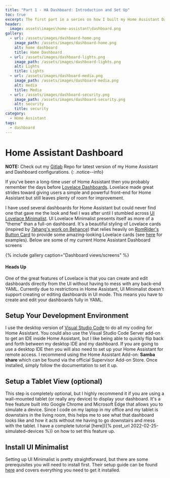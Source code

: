 ```yaml
---
title: "Part 1 - HA Dashboard: Introduction and Set Up"
toc: true
excerpt: The first part in a series on how I built my Home Assistant Dashboard with UI Lovelace Minimalist.
header:
  image: assets\images\home-assistant\dashboard.png
gallery:
  - url: /assets/images/dashboard-home.png
    image_path: /assets/images/dashboard-home.png
    alt: home dashboard
    title: Home Dashboard
  - url: /assets/images/dashboard-lights.png
    image_path: /assets/images/dashboard-lights.png
    alt: Lights
    title: Lights
  - url: /assets/images/dashboard-media.png
    image_path: /assets/images/dashboard-media.png
    alt: media
    title: Media
  - url: /assets/images/dashboard-security.png
    image_path: /assets/images/dashboard-security.png
    alt: security
    title: security
category:
  - Home Assistant
tags:
  - dashboard
---
```


# Home Assistant Dashboard

**NOTE:** Check out my [Gitlab](https://gitlab.com/atxcoder_smart_home/home-assistant-config) Repo for latest version of my Home Assistant and Dashboard configurations.
{: .notice--info}


If you've been a long-time user of Home Assistant then you probably remember the days before [Lovelace Dashboards](https://www.home-assistant.io/dashboards/). Lovelace made great strides toward giving users a simple and powerful front-end for Home Assistant but still leaves plenty of room for improvement.

I have used several dashboards for Home Assistant but could never find one that gave me the look and feel I was after until I stumbled across [UI Lovelace Minimalist](https://ui-lovelace-minimalist.github.io/UI/). UI Lovelace Minimalist presents itself as more of a "theme" than a full-on dashboard. It's a beautiful styling of Lovelace cards (inspired by [7ahang's work on Behance](https://www.behance.net/gallery/88433905/Redesign-Smart-Home)) that relies heavily on [RomRider's Button Card](https://github.com/custom-cards/button-card) to provide some amazing-looking Lovelace cards (see [here](https://ui-lovelace-minimalist.github.io/UI/usage/cards/card_battery/) for examples). Below are some of my current Home Assistant Dashboard screens 

{% include gallery caption="Dashboard views/screens" %}

<div class="notice--warning">
  <h4>Heads Up</h4>
  <p>One of the great features of Lovelace is that you can create and edit dashboards directly from the UI without having to mess with any back-end YAML. Currently due to restrictions in Home Assistant, UI Minimalist doesn't support creating or editing dashboards in UI mode. This means you have to create and edit your dashboards fully in YAML.</p>
</div>



## Setup Your Development Environment

I use the desktop version of [Visual Studio Code](https://code.visualstudio.com/) to do all my coding for Home Assistant. You could also use the Visual Studio Code Server add-on to get an IDE inside Home Assistant, but I like being able to quickly flip back and forth between my desktop IDE and my dashboard. If you are going to use a desktop IDE then you will also need to set up your Home Assistant for remote access. I recommend using the Home Assistant Add-on: **Samba share** which can be found via the official Supervisor Add-on Store. Once installed, simply follow the documentation to set it up.

## Setup a Tablet View (optional)

This step is completely optional, but I highly recommend it if you are using a wall-mounted tablet (or really any device) to display your dashboard. It's a free feature built into Google Chrome and Microsoft Edge that allows you to simulate a device. Since I code on my laptop in my office and my tablet is downstairs in the living room, this helps me to see what that dashboard looks like and how it acts without me having to go downstairs and mess with the tablet. I have a complete tutorial [here]({% post_url 2022-02-25-simulated-devices %}) on how to set this feature up.

## Install UI Minimalist

Setting up UI Minimalist is pretty straightforward, but there are some prerequisites you will need to install first. Their setup guide can be found [here](https://ui-lovelace-minimalist.github.io/UI/setup/download/) and covers everything you need to get it installed.


